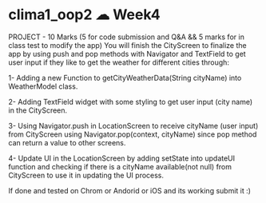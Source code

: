 # clima1_oop2  ☁ Week4 
PROJECT - 10 Marks (5 for code submission and Q&A && 5 marks for in class test to modify the app)
You will finish the CityScreen to finalize the app by using push and pop methods with Navigator and TextField to get user input if they like to get the weather for
different cities through:

1- Adding a new Function to getCityWeatherData(String cityName) into WeatherModel class.

2- Adding TextField widget with some styling to get user input (city name) in the CityScreen.

3- Using Navigator.push in LocationScreen to receive cityName (user input) from CityScreen using
Navigator.pop(context, cityName) since pop method can return a value to other screens.

4- Update UI in the LocationScreen by adding setState into updateUI function and checking if there
is a cityName available(not null) from CityScreen to use it in updating the UI process.

If done and tested on Chrom or Andorid or iOS and its working submit it :)
